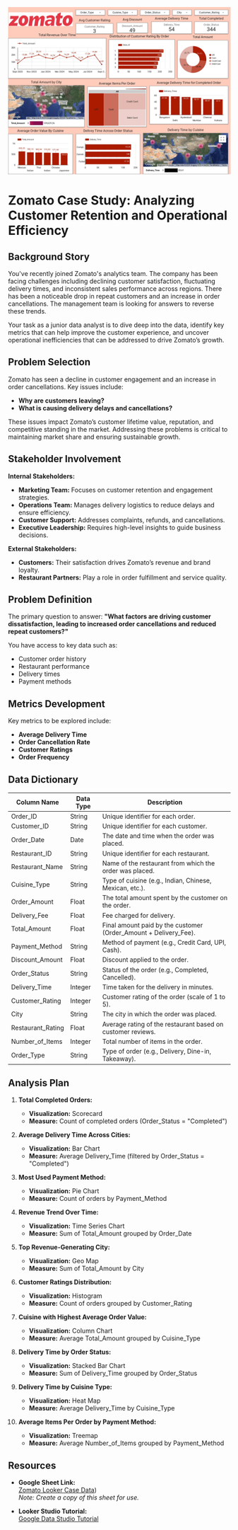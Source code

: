 ![Dashboard](Dashboard.jpg)

# Zomato Case Study: Analyzing Customer Retention and Operational Efficiency

## Background Story
You've recently joined Zomato's analytics team. The company has been facing challenges including declining customer satisfaction, fluctuating delivery times, and inconsistent sales performance across regions. There has been a noticeable drop in repeat customers and an increase in order cancellations. The management team is looking for answers to reverse these trends.

Your task as a junior data analyst is to dive deep into the data, identify key metrics that can help improve the customer experience, and uncover operational inefficiencies that can be addressed to drive Zomato’s growth.

## Problem Selection
Zomato has seen a decline in customer engagement and an increase in order cancellations. Key issues include:
- **Why are customers leaving?**
- **What is causing delivery delays and cancellations?**

These issues impact Zomato’s customer lifetime value, reputation, and competitive standing in the market. Addressing these problems is critical to maintaining market share and ensuring sustainable growth.

## Stakeholder Involvement

**Internal Stakeholders:**
- **Marketing Team:** Focuses on customer retention and engagement strategies.
- **Operations Team:** Manages delivery logistics to reduce delays and ensure efficiency.
- **Customer Support:** Addresses complaints, refunds, and cancellations.
- **Executive Leadership:** Requires high-level insights to guide business decisions.

**External Stakeholders:**
- **Customers:** Their satisfaction drives Zomato’s revenue and brand loyalty.
- **Restaurant Partners:** Play a role in order fulfillment and service quality.

## Problem Definition
The primary question to answer: **"What factors are driving customer dissatisfaction, leading to increased order cancellations and reduced repeat customers?"**

You have access to key data such as:
- Customer order history
- Restaurant performance
- Delivery times
- Payment methods

## Metrics Development
Key metrics to be explored include:
- **Average Delivery Time**
- **Order Cancellation Rate**
- **Customer Ratings**
- **Order Frequency**

## Data Dictionary

| Column Name       | Data Type | Description                                                         |
|-------------------|-----------|---------------------------------------------------------------------|
| Order_ID          | String    | Unique identifier for each order.                                    |
| Customer_ID       | String    | Unique identifier for each customer.                                 |
| Order_Date        | Date      | The date and time when the order was placed.                         |
| Restaurant_ID     | String    | Unique identifier for each restaurant.                               |
| Restaurant_Name   | String    | Name of the restaurant from which the order was placed.              |
| Cuisine_Type      | String    | Type of cuisine (e.g., Indian, Chinese, Mexican, etc.).              |
| Order_Amount      | Float     | The total amount spent by the customer on the order.                 |
| Delivery_Fee      | Float     | Fee charged for delivery.                                            |
| Total_Amount      | Float     | Final amount paid by the customer (Order_Amount + Delivery_Fee).      |
| Payment_Method    | String    | Method of payment (e.g., Credit Card, UPI, Cash).                    |
| Discount_Amount   | Float     | Discount applied to the order.                                       |
| Order_Status      | String    | Status of the order (e.g., Completed, Cancelled).                    |
| Delivery_Time     | Integer   | Time taken for the delivery in minutes.                              |
| Customer_Rating   | Integer   | Customer rating of the order (scale of 1 to 5).                      |
| City              | String    | The city in which the order was placed.                              |
| Restaurant_Rating | Float     | Average rating of the restaurant based on customer reviews.          |
| Number_of_Items   | Integer   | Total number of items in the order.                                  |
| Order_Type        | String    | Type of order (e.g., Delivery, Dine-in, Takeaway).                   |

## Analysis Plan

1. **Total Completed Orders:**  
   - **Visualization:** Scorecard  
   - **Measure:** Count of completed orders (Order_Status = "Completed")

2. **Average Delivery Time Across Cities:**  
   - **Visualization:** Bar Chart  
   - **Measure:** Average Delivery_Time (filtered by Order_Status = "Completed")

3. **Most Used Payment Method:**  
   - **Visualization:** Pie Chart  
   - **Measure:** Count of orders by Payment_Method

4. **Revenue Trend Over Time:**  
   - **Visualization:** Time Series Chart  
   - **Measure:** Sum of Total_Amount grouped by Order_Date

5. **Top Revenue-Generating City:**  
   - **Visualization:** Geo Map  
   - **Measure:** Sum of Total_Amount by City

6. **Customer Ratings Distribution:**  
   - **Visualization:** Histogram  
   - **Measure:** Count of orders grouped by Customer_Rating

7. **Cuisine with Highest Average Order Value:**  
   - **Visualization:** Column Chart  
   - **Measure:** Average Total_Amount grouped by Cuisine_Type

8. **Delivery Time by Order Status:**  
   - **Visualization:** Stacked Bar Chart  
   - **Measure:** Sum of Delivery_Time grouped by Order_Status

9. **Delivery Time by Cuisine Type:**  
   - **Visualization:** Heat Map  
   - **Measure:** Average Delivery_Time by Cuisine_Type

10. **Average Items Per Order by Payment Method:**  
    - **Visualization:** Treemap  
    - **Measure:** Average Number_of_Items grouped by Payment_Method

## Resources

- **Google Sheet Link:**  
  [Zomato Looker Case Data](https://lookerstudio.google.com/s/ikSE07TKrQM))  
  _Note: Create a copy of this sheet for use._

- **Looker Studio Tutorial:**  
  [Google Data Studio Tutorial](https://blog.coupler.io/google-data-studio-tutorial-for-beginners)

